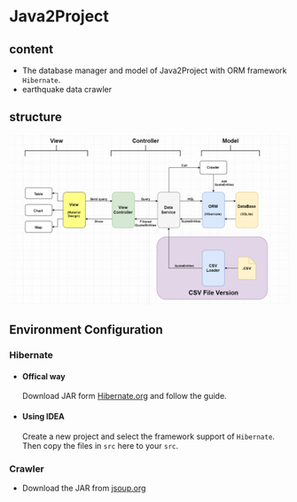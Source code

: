 # Java2Project
## content
- The database manager and model of Java2Project with ORM framework `Hibernate`.
- earthquake data crawler
## structure
![structure](./structure.png)
## Environment Configuration
### Hibernate
- #### Offical way
  Download JAR form [Hibernate.org](http://www.hibernate.org/downloads) and follow the guide.
- #### Using IDEA
  Create a new project and select the framework support of `Hibernate`. Then copy the files in `src` here to your `src`.
### Crawler
- Download the JAR from [jsoup.org](https://jsoup.org/download)
